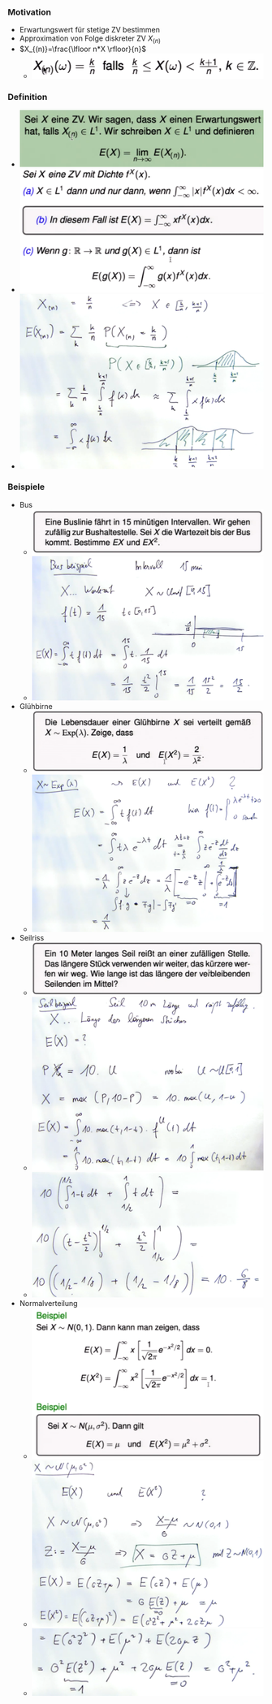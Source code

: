 ### Motivation
+ Erwartungswert für stetige ZV bestimmen
+ Approximation von Folge diskreter ZV $X_{(n)}$
+ $X_{(n)}=\frac{\lfloor n*X \rfloor}{n}$
	+ ![](Pasted%20image%2020221030161903.png)

### Definition
+ ![](Pasted%20image%2020221030162040.png)
+ ![](Pasted%20image%2020221030162242.png)
+ ![](Pasted%20image%2020221030162831.png)

### Beispiele
+ Bus
	+ ![](Pasted%20image%2020221030162852.png)
	+ ![](Pasted%20image%2020221030163247.png)
+ Glühbirne
	+ ![](Pasted%20image%2020221030164638.png)
	+ ![](Pasted%20image%2020221030165047.png)
+ Seilriss
	+ ![](Pasted%20image%2020221030164628.png)
	+ ![](Pasted%20image%2020221030165423.png)
	+ ![](Pasted%20image%2020221030165620.png)
+ Normalverteilung
	+ ![](Pasted%20image%2020221030215821.png)
	+  ![](Pasted%20image%2020221030215840.png)
	+ ![](Pasted%20image%2020221030215849.png)